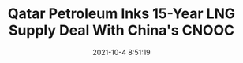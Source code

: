 ---
"title": "Qatar Petroleum Inks 15-Year LNG Supply Deal With China's CNOOC"
"date": "2021-10-4 8:51:19"
"feed_name": "RIGZONE"
"feed_website": "http://www.rigzone.com/"
"feed_rss": "http://www.rigzone.com/news/rss/rigzone_latest.aspx"
"link": "https://www.rigzone.com/news/qatar_petroleum_inks_15year_lng_supply_deal_with_chinas_cnooc-04-oct-2021-166606-article/?rss=true"
"source": "None"
"file": "_posts/2021-1-1-feec724760f5846a69e11af3c97f46183573e772.md"
"accident": "0"
"drilling": "0"
"dead": "0"
"injured": "0"
"arrested": "0"
"place": "unknown place"
"where": "unknown site"
"causes": "unknown"
"place_uri": "unknown place"
---